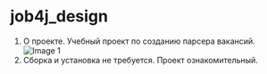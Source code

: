 # job4j_design
1. О проекте. Учебный проект по созданию парсера вакансий.
   ![Image 1](https://github.com/DDavydov911/job4j_grabber/tree/master/images/image1.png)
2. Сборка и установка не требуется. Проект ознакомительный.